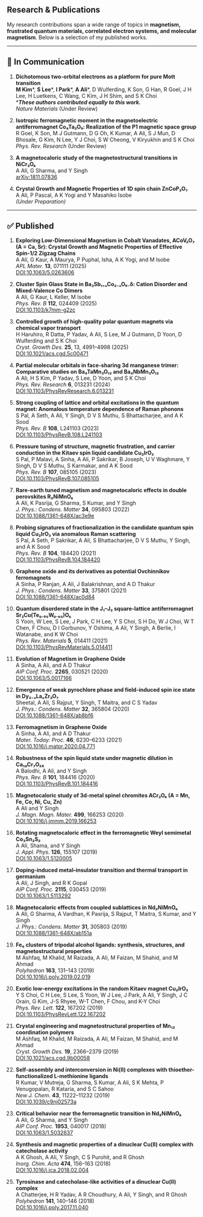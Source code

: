 ## Research & Publications  

My research contributions span a wide range of topics in **magnetism, frustrated quantum materials, correlated electron systems, and molecular magnetism**. Below is a selection of my published works.

---

## 📝 In Communication  

1. **Dichotomous two-orbital electrons as a platform for pure Mott transition**  
   **M Kim***, **S Lee***, **I Park***, **A Ali***, D Wulferding, K Son, G Han, R Goel, J H Lee, H Luetkens, C Wang, C Kim, J H Shim, and S K Choi  
   ****These authors contributed equally to this work.***  
   *Nature Materials* (Under Review)  

2. **Isotropic ferromagnetic moment in the magnetoelectric antiferromagnet Co₄Ta₂O₉: Realization of the P1 magnetic space group**  
   R Goel, K Son, M J Gutmann, D G Oh, K Kumar, A Ali, S J Mun, D Bhosale, G Kim, N Lee, Y J Choi, S W Cheong, V Kiryukhin and S K Choi  
   *Phys. Rev. Research* (Under Review)  

3. **A magnetocaloric study of the magnetostructural transitions in NiCr₂O₄**  
   A Ali, G Sharma, and Y Singh  
   [arXiv:1811.07836](https://arxiv.org/abs/1811.07836)  

4. **Crystal Growth and Magnetic Properties of 1D spin chain ZnCoP₂O₇**  
   A Ali, P Pascal, A K Yogi and Y Masahiko Isobe  
   *(Under Preparation)*  

---

## ✅ Published  

1. **Exploring Low-Dimensional Magnetism in Cobalt Vanadates, ACoV₂O₇ (A = Ca, Sr): Crystal Growth and Magnetic Properties of Effective Spin-1/2 Zigzag Chains**  
   A Ali, G Kaur, A Maurya, P Puphal, Isha, A K Yogi, and M Isobe  
   *APL Mater.* **13**, 071111 (2025)  
   [DOI:10.1063/5.0263606](https://doi.org/10.1063/5.0263606)  

2. **Cluster Spin Glass State in Ba₃Sb₁₊ₓCo₂₋ₓO₉₋δ: Cation Disorder and Mixed-Valence Co Dimers**  
   A Ali, G Kaur, L Keller, M Isobe  
   *Phys. Rev. B* **112**, 024409 (2025)  
   [DOI:10.1103/k7mm-g2zc](https://doi.org/10.1103/k7mm-g2zc)  

3. **Controlled growth of high-quality polar quantum magnets via chemical vapor transport**  
   H Haruhiro, R Datta, P Yadav, A Ali, S Lee, M J Gutmann, D Yoon, D Wulferding and S K Choi  
   *Cryst. Growth Des.* **25**, 13, 4991–4998 (2025)  
   [DOI:10.1021/acs.cgd.5c00471](https://doi.org/10.1021/acs.cgd.5c00471)  

4. **Partial molecular orbitals in face-sharing 3d manganese trimer: Comparative studies on Ba₄TaMn₃O₁₂ and Ba₄NbMn₃O₁₂**  
   A Ali, H S Kim, P Yadav, S Lee, D Yoon, and S K Choi  
   *Phys. Rev. Research* **6**, 013231 (2024)  
   [DOI:10.1103/PhysRevResearch.6.013231](https://doi.org/10.1103/PhysRevResearch.6.013231)  

5. **Strong coupling of lattice and orbital excitations in the quantum magnet: Anomalous temperature dependence of Raman phonons**  
   S Pal, A Seth, A Ali, Y Singh, D V S Muthu, S Bhattacharjee, and A K Sood  
   *Phys. Rev. B* **108**, L241103 (2023)  
   [DOI:10.1103/PhysRevB.108.L241103](https://doi.org/10.1103/PhysRevB.108.L241103)  

6. **Pressure tuning of structure, magnetic frustration, and carrier conduction in the Kitaev spin liquid candidate Cu₂IrO₃**  
   S Pal, P Malavi, A Sinha, A Ali, P Sakrikar, B Joseph, U V Waghmare, Y Singh, D V S Muthu, S Karmakar, and A K Sood  
   *Phys. Rev. B* **107**, 085105 (2023)  
   [DOI:10.1103/PhysRevB.107.085105](https://doi.org/10.1103/PhysRevB.107.085105)  

7. **Rare-earth tuned magnetism and magnetocaloric effects in double perovskites R₂NiMnO₆**  
   A Ali, K Pasrija, G Sharma, S Kumar, and Y Singh  
   *J. Phys.: Condens. Matter* **34**, 095803 (2022)  
   [DOI:10.1088/1361-648X/ac3e9e](https://iopscience.iop.org/article/10.1088/1361-648X/ac3e9e)  

8. **Probing signatures of fractionalization in the candidate quantum spin liquid Cu₂IrO₃ via anomalous Raman scattering**  
   S Pal, A Seth, P Sakrikar, A Ali, S Bhattacharjee, D V S Muthu, Y Singh, and A K Sood  
   *Phys. Rev. B* **104**, 184420 (2021)  
   [DOI:10.1103/PhysRevB.104.184420](https://doi.org/10.1103/PhysRevB.104.184420)  

9. **Graphene oxide and its derivatives as potential Ovchinnikov ferromagnets**  
   A Sinha, P Ranjan, A Ali, J Balakrishnan, and A D Thakur  
   *J. Phys.: Condens. Matter* **33**, 375801 (2021)  
   [DOI:10.1088/1361-648X/ac0d84](https://iopscience.iop.org/article/10.1088/1361-648X/ac0d84)  

10. **Quantum disordered state in the J₁–J₂ square-lattice antiferromagnet Sr₂Cu(Te₀.₉₅W₀.₀₅)O₆**  
    S Yoon, W Lee, S Lee, J Park, C H Lee, Y S Choi, S H Do, W J Choi, W T Chen, F Chou, D I Gorbunov, Y Oshima, A Ali, Y Singh, A Berlie, I Watanabe, and K W Choi  
    *Phys. Rev. Materials* **5**, 014411 (2021)  
    [DOI:10.1103/PhysRevMaterials.5.014411](https://doi.org/10.1103/PhysRevMaterials.5.014411)  

11. **Evolution of Magnetism in Graphene Oxide**  
    A Sinha, A Ali, and A D Thakur  
    *AIP Conf. Proc.* **2265**, 030521 (2020)  
    [DOI:10.1063/5.0017166](https://doi.org/10.1063/5.0017166)  

12. **Emergence of weak pyrochlore phase and field-induced spin ice state in Dy₂₋ₓLaₓZr₂O₇**  
    Sheetal, A Ali, S Rajput, Y Singh, T Maitra, and C S Yadav  
    *J. Phys.: Condens. Matter* **32**, 365804 (2020)  
    [DOI:10.1088/1361-648X/ab8bf6](https://doi.org/10.1088/1361-648X/ab8bf6)  

13. **Ferromagnetism in Graphene Oxide**  
    A Sinha, A Ali, and A D Thakur  
    *Mater. Today: Proc.* **46**, 6230–6233 (2021)  
    [DOI:10.1016/j.matpr.2020.04.771](https://doi.org/10.1016/j.matpr.2020.04.771)  

14. **Robustness of the spin liquid state under magnetic dilution in Ca₁₀Cr₇O₂₈**  
    A Balodhi, A Ali, and Y Singh  
    *Phys. Rev. B* **101**, 184416 (2020)  
    [DOI:10.1103/PhysRevB.101.184416](https://doi.org/10.1103/PhysRevB.101.184416)  

15. **Magnetocaloric study of 3d-metal spinel chromites ACr₂O₄ (A = Mn, Fe, Co, Ni, Cu, Zn)**  
    A Ali and Y Singh  
    *J. Magn. Magn. Mater.* **499**, 166253 (2020)  
    [DOI:10.1016/j.jmmm.2019.166253](https://doi.org/10.1016/j.jmmm.2019.166253)  

16. **Rotating magnetocaloric effect in the ferromagnetic Weyl semimetal Co₃Sn₂S₂**  
    A Ali, Shama, and Y Singh  
    *J. Appl. Phys.* **126**, 155107 (2019)  
    [DOI:10.1063/1.5120005](https://doi.org/10.1063/1.5120005)  

17. **Doping-induced metal–insulator transition and thermal transport in germanium**  
    A Ali, J Singh, and R K Gopal  
    *AIP Conf. Proc.* **2115**, 030453 (2019)  
    [DOI:10.1063/1.5113292](https://doi.org/10.1063/1.5113292)  

18. **Magnetocaloric effects from coupled sublattices in Nd₂NiMnO₆**  
    A Ali, G Sharma, A Vardhan, K Pasrija, S Rajput, T Maitra, S Kumar, and Y Singh  
    *J. Phys.: Condens. Matter* **31**, 305803 (2019)  
    [DOI:10.1088/1361-648X/ab151a](https://doi.org/10.1088/1361-648X/ab151a)  

19. **Fe₆ clusters of tripodal alcohol ligands: synthesis, structures, and magnetostructural properties**  
    M Ashfaq, M Khalid, M Raizada, A Ali, M Faizan, M Shahid, and M Ahmad  
    *Polyhedron* **163**, 131–143 (2019)  
    [DOI:10.1016/j.poly.2019.02.019](https://doi.org/10.1016/j.poly.2019.02.019)  

20. **Exotic low-energy excitations in the random Kitaev magnet Cu₂IrO₃**  
    Y S Choi, C H Lee, S Lee, S Yoon, W J Lee, J Park, A Ali, Y Singh, J C Orain, G Kim, J-S Rhyee, W-T Chen, F Chou, and K-Y Choi  
    *Phys. Rev. Lett.* **122**, 167202 (2019)  
    [DOI:10.1103/PhysRevLett.122.167202](https://doi.org/10.1103/PhysRevLett.122.167202)  

21. **Crystal engineering and magnetostructural properties of Mn₁₂ coordination polymers**  
    M Ashfaq, M Khalid, M Raizada, A Ali, M Faizan, M Shahid, and M Ahmad  
    *Cryst. Growth Des.* **19**, 2366–2379 (2019)  
    [DOI:10.1021/acs.cgd.9b00058](https://doi.org/10.1021/acs.cgd.9b00058)  

22. **Self-assembly and interconversion in Ni(II) complexes with thioether-functionalized L-methionine ligands**  
    R Kumar, V Mutreja, G Sharma, S Kumar, A Ali, S K Mehta, P Venugopalan, R Kataria, and S C Sahoo  
    *New J. Chem.* **43**, 11222–11232 (2019)  
    [DOI:10.1039/c9nj02573a](https://doi.org/10.1039/c9nj02573a)  

23. **Critical behavior near the ferromagnetic transition in Nd₂NiMnO₆**  
    A Ali, G Sharma, and Y Singh  
    *AIP Conf. Proc.* **1953**, 040017 (2018)  
    [DOI:10.1063/1.5032637](https://doi.org/10.1063/1.5032637)  

24. **Synthesis and magnetic properties of a dinuclear Cu(II) complex with catecholase activity**  
    A K Ghosh, A Ali, Y Singh, C S Purohit, and R Ghosh  
    *Inorg. Chim. Acta* **474**, 156–163 (2018)  
    [DOI:10.1016/j.ica.2018.02.004](https://doi.org/10.1016/j.ica.2018.02.004)  

25. **Tyrosinase and catecholase-like activities of a dinuclear Cu(II) complex**  
    A Chatterjee, H R Yadav, A R Choudhury, A Ali, Y Singh, and R Ghosh  
    *Polyhedron* **141**, 140–146 (2018)  
    [DOI:10.1016/j.poly.2017.11.040](https://doi.org/10.1016/j.poly.2017.11.040)  

